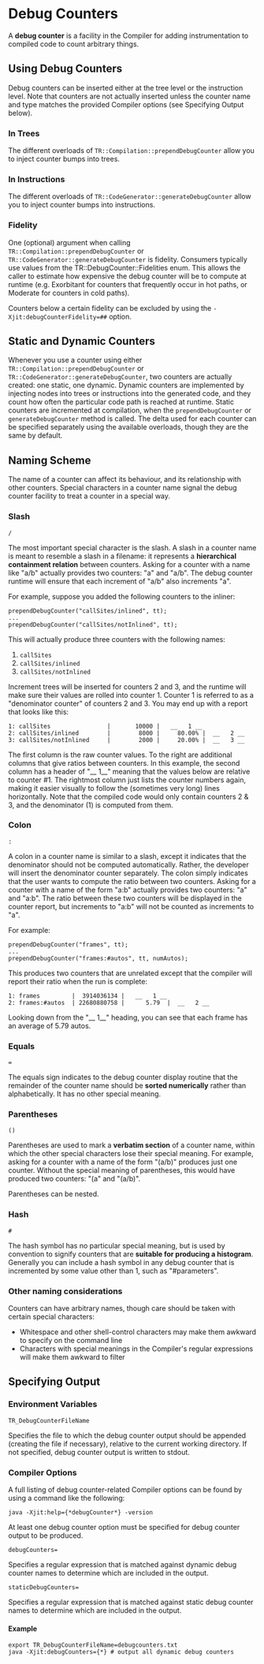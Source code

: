 <!--
Copyright (c) 2018, 2018 IBM Corp. and others

This program and the accompanying materials are made available under
the terms of the Eclipse Public License 2.0 which accompanies this
distribution and is available at https://www.eclipse.org/legal/epl-2.0/
or the Apache License, Version 2.0 which accompanies this distribution and
is available at https://www.apache.org/licenses/LICENSE-2.0.

This Source Code may also be made available under the following
Secondary Licenses when the conditions for such availability set
forth in the Eclipse Public License, v. 2.0 are satisfied: GNU
General Public License, version 2 with the GNU Classpath 
Exception [1] and GNU General Public License, version 2 with the
OpenJDK Assembly Exception [2].

[1] https://www.gnu.org/software/classpath/license.html
[2] http://openjdk.java.net/legal/assembly-exception.html

SPDX-License-Identifier: EPL-2.0 OR Apache-2.0 OR GPL-2.0 WITH 
Classpath-exception-2.0 OR LicenseRef-GPL-2.0 WITH Assembly-exception
-->

# Debug Counters

A **debug counter** is a facility in the Compiler for adding 
instrumentation to compiled code to count arbitrary things.

## Using Debug Counters

Debug counters can be inserted either at the tree level or the 
instruction level. Note that counters are not actually inserted unless 
the counter name and type matches the provided Compiler options 
(see Specifying Output below).

### In Trees

The different overloads of `TR::Compilation::prependDebugCounter` allow 
you to inject counter bumps into trees.

### In Instructions

The different overloads of `TR::CodeGenerator::generateDebugCounter` 
allow you to inject counter bumps into instructions.

### Fidelity

One (optional) argument when calling `TR::Compilation::prependDebugCounter` 
or `TR::CodeGenerator::generateDebugCounter` is fidelity. Consumers 
typically use values from the TR::DebugCounter::Fidelities enum. This 
allows the caller to estimate how expensive the debug counter will be 
to compute at runtime (e.g. Exorbitant for counters that frequently 
occur in hot paths, or Moderate for counters in cold paths).

Counters below a certain fidelity can be excluded by using the 
`-Xjit:debugCounterFidelity=##` option.

## Static and Dynamic Counters

Whenever you use a counter using either `TR::Compilation::prependDebugCounter` 
or `TR::CodeGenerator::generateDebugCounter`, two counters are actually 
created: one static, one dynamic. Dynamic counters are implemented by 
injecting nodes into trees or instructions into the generated code, and
they count how often the particular code path is reached at runtime. 
Static counters are incremented at compilation, when the `prependDebugCounter` 
or `generateDebugCounter` method is called. The delta used for each 
counter can be specified separately using the available overloads, 
though they are the same by default.

## Naming Scheme

The name of a counter can affect its behaviour, and its relationship 
with other counters. Special characters in a counter name signal the 
debug counter facility to treat a counter in a special way.

### Slash

`/`

The most important special character is the slash. A slash in a counter 
name is meant to resemble a slash in a filename: it represents a 
**hierarchical containment relation** between counters. Asking for a 
counter with a name like "a/b" actually provides two counters: "a" and 
"a/b". The debug counter runtime will ensure that each increment of 
"a/b" also increments "a".

For example, suppose you added the following counters to the inliner:
```
prependDebugCounter("callSites/inlined", tt);
...
prependDebugCounter("callSites/notInlined", tt);
```
This will actually produce three counters with the following names:
1. `callSites`
2. `callSites/inlined`
3. `callSites/notInlined`

Increment trees will be inserted for counters 2 and 3, and the runtime 
will make sure their values are rolled into counter 1. Counter 1 is 
referred to as a "denominator counter" of counters 2 and 3.
You may end up with a report that looks like this:
```
1: callSites                |       10000 |   __   1 __
2: callSites/inlined        |        8000 |     80.00% |  __   2 __
3: callSites/notInlined     |        2000 |     20.00% |  __   3 __
```

The first column is the raw counter values. To the right are additional 
columns that give ratios between counters. In this example, the second 
column has a header of "__ 1__" meaning that the values below are 
relative to counter #1. The rightmost column just lists the counter 
numbers again, making it easier visually to follow the (sometimes very 
long) lines horizontally. Note that the compiled code would only contain
counters 2 & 3, and the denominator (1) is computed from them.

### Colon

`:`

A colon in a counter name is similar to a slash, except it indicates 
that the denominator should not be computed automatically. Rather, the 
developer will insert the denominator counter separately. The colon 
simply indicates that the user wants to compute the ratio between two 
counters. Asking for a counter with a name of the form "a:b" actually 
provides two counters: "a" and "a:b". The ratio between these two 
counters will be displayed in the counter report, but increments to 
"a:b" will not be counted as increments to "a".

For example:
```
prependDebugCounter("frames", tt);
...
prependDebugCounter("frames:#autos", tt, numAutos);
```
This produces two counters that are unrelated except that the compiler 
will report their ratio when the run is complete:
```
1: frames         |  3914036134 |   __   1 __
2: frames:#autos  | 22680880758 |      5.79  |  __   2 __
```
Looking down from the "__ 1__" heading, you can see that each frame has 
an average of 5.79 autos.

### Equals

`=`

The equals sign indicates to the debug counter display routine that the 
remainder of the counter name should be **sorted numerically** rather 
than alphabetically. It has no other special meaning.

### Parentheses

`()`

Parentheses are used to mark a **verbatim section** of a counter name, 
within which the other special characters lose their special meaning. 
For example, asking for a counter with a name of the form "(a/b)" 
produces just one counter. Without the special meaning of parentheses, 
this would have produced two counters: "(a" and "(a/b)".

Parentheses can be nested.

### Hash

`#`

The hash symbol has no particular special meaning, but is used by 
convention to signify counters that are **suitable for producing a 
histogram**. Generally you can include a hash symbol in any debug 
counter that is incremented by some value other than 1, such as 
"#parameters".

### Other naming considerations

Counters can have arbitrary names, though care should be taken with 
certain special characters:
- Whitespace and other shell-control characters may make them awkward 
  to specify on the command line
- Characters with special meanings in the Compiler's regular expressions
   will make them awkward to filter

## Specifying Output

### Environment Variables

```
TR_DebugCounterFileName
````
Specifies the file to which the debug counter output should be appended 
(creating the file if necessary), relative to the current working 
directory. If not specified, debug counter output is written to stdout.

### Compiler Options

A full listing of debug counter-related Compiler options can be found by
using a command like the following:
```
java -Xjit:help={*debugCounter*} -version
```
At least one debug counter option must be specified for debug counter 
output to be produced.

```
debugCounters=
```
Specifies a regular expression that is matched against dynamic debug 
counter names to determine which are included in the output.

```
staticDebugCounters=
```
Specifies a regular expression that is matched against static debug 
counter names to determine which are included in the output.

#### Example
```
export TR_DebugCounterFileName=debugcounters.txt
java -Xjit:debugCounters={*} # output all dynamic debug counters
```
